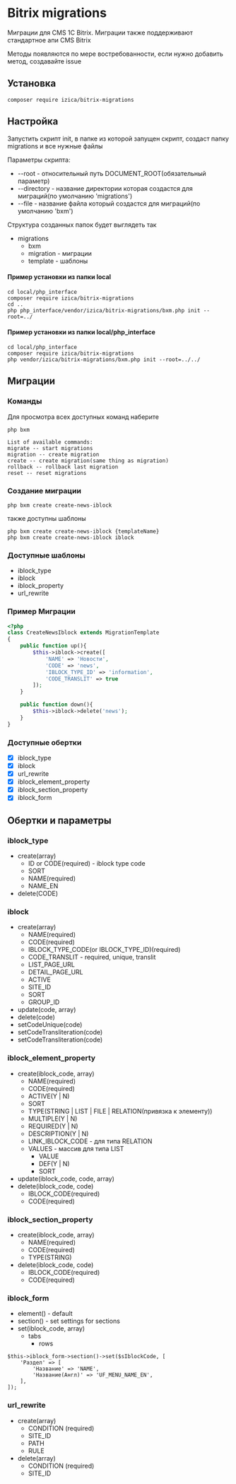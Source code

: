 # Bitrix migrations
Миграции для CMS 1C Bitrix. Миграции также поддерживают стандартное апи CMS Bitrix

Методы появляются по мере востребованности, если нужно добавить метод, создавайте issue

## Установка
```
composer require izica/bitrix-migrations
```
## Настройка
Запустить скрипт init, в папке из которой запущен скрипт, создаст папку migrations и все нужные файлы

Параметры скрипта:
* --root - относительный путь DOCUMENT_ROOT(обязательный параметр)
* --directory - название директории которая создастся для миграций(по умолчанию 'migrations')
* --file - название файла который создастся для миграций(по умолчанию 'bxm')

Структура созданных папок будет выглядеть так
* migrations
  * bxm
  * migration - миграции
  * template - шаблоны
 
#### Пример установки из папки local
```
cd local/php_interface
composer require izica/bitrix-migrations
cd ..
php php_interface/vendor/izica/bitrix-migrations/bxm.php init --root=../
```

#### Пример установки из папки local/php_interface
```
cd local/php_interface
composer require izica/bitrix-migrations
php vendor/izica/bitrix-migrations/bxm.php init --root=../../
```


## Миграции
### Команды
Для просмотра всех доступных команд наберите
```
php bxm
```

```
List of available commands:
migrate -- start migrations
migration -- create migration
create -- create migration(same thing as migration)
rollback -- rollback last migration
reset -- reset migrations
```

### Создание миграции
```
php bxm create create-news-iblock
```
также доступны шаблоны
```
php bxm create create-news-iblock {templateName}
php bxm create create-news-iblock iblock
```
### Доступные шаблоны
* iblock_type
* iblock
* iblock_property
* url_rewrite

### Пример Миграции
```php
<?php
class CreateNewsIblock extends MigrationTemplate
{
    public function up(){
        $this->iblock->create([
            'NAME' => 'Новости',
            'CODE' => 'news',
            'IBLOCK_TYPE_ID' => 'information',
            'CODE_TRANSLIT' => true
        ]);
    }

    public function down(){
        $this->iblock->delete('news');
    }
}
```

### Доступные обертки
- [x] iblock_type
- [x] iblock
- [x] url_rewrite
- [X] iblock_element_property
- [X] iblock_section_property
- [x] iblock_form

## Обертки и параметры
### iblock_type
* create(array)
    * ID or CODE(required) - iblock type code
    * SORT
    * NAME(required)
    * NAME_EN
* delete(CODE)

### iblock
* create(array)
    * NAME(required)
    * CODE(required)
    * IBLOCK_TYPE_CODE(or IBLOCK_TYPE_ID)(required)
    * CODE_TRANSLIT - required, unique, translit
    * LIST_PAGE_URL
    * DETAIL_PAGE_URL
    * ACTIVE
    * SITE_ID
    * SORT       
    * GROUP_ID
* update(code, array)
* delete(code)
* setCodeUnique(code)
* setCodeTransliteration(code)
* setCodeTransliteration(code)

### iblock_element_property
* create(iblock_code, array)
    * NAME(required)
    * CODE(required)
    * ACTIVE(Y | N)
    * SORT      
    * TYPE(STRING | LIST | FILE | RELATION(привязка к элементу))
    * MULTIPLE(Y | N)
    * REQUIRED(Y | N)
    * DESCRIPTION(Y | N)
    * LINK_IBLOCK_CODE - для типа RELATION
    * VALUES - массив для типа LIST
        * VALUE
        * DEF(Y | N)
        * SORT
* update(iblock_code, code, array)
* delete(iblock_code, code)
    * IBLOCK_CODE(required)
    * CODE(required)

### iblock_section_property
* create(iblock_code, array)
    * NAME(required)
    * CODE(required)
    * TYPE(STRING)
* delete(iblock_code, code)
    * IBLOCK_CODE(required)
    * CODE(required)

### iblock_form
* element() - default
* section() - set settings for sections
* set(iblock_code, array)
    * tabs
    	* rows

```
$this->iblock_form->section()->set($sIblockCode, [
    'Раздел' => [
        'Название' => 'NAME',
        'Название(Англ)' => 'UF_MENU_NAME_EN',
    ],
]);
```

### url_rewrite
* create(array)
    * CONDITION (required)
    * SITE_ID
    * PATH
    * RULE
* delete(array)
    * CONDITION (required)
    * SITE_ID

